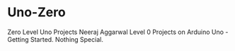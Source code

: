 # Uno-Zero
Zero Level Uno Projects
Neeraj Aggarwal
Level 0 Projects on Arduino Uno - Getting Started.
Nothing Special.
